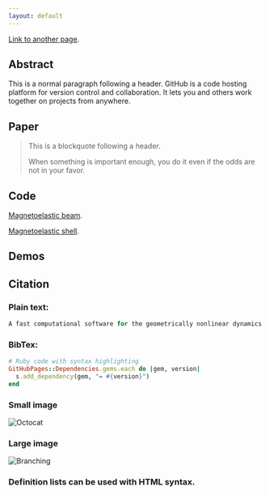 ```yaml
---
layout: default
---
```

[Link to another page](./another-page.html).

## Abstract

This is a normal paragraph following a header. GitHub is a code hosting platform for version control and collaboration. It lets you and others work together on projects from anywhere.

## Paper

> This is a blockquote following a header.
>
> When something is important enough, you do it even if the odds are not in your favor.

## Code
[Magnetoelastic beam](https://github.com/zhuonanhao/mag_beam). 

[Magnetoelastic shell](https://github.com/zhuonanhao/mag_shell).

## Demos

## Citation

### Plain text:
```js
A fast computational software for the geometrically nonlinear dynamics of hard-magnetic thin elastic structures.
```

### BibTex:
```ruby
# Ruby code with syntax highlighting
GitHubPages::Dependencies.gems.each do |gem, version|
  s.add_dependency(gem, "= #{version}")
end
```



### Small image

![Octocat](https://github.githubassets.com/images/icons/emoji/octocat.png)

### Large image

![Branching](https://guides.github.com/activities/hello-world/branching.png)


### Definition lists can be used with HTML syntax.



